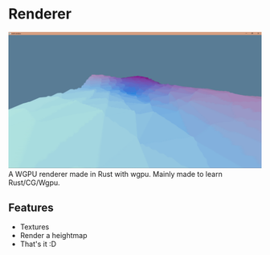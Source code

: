 # Renderer
![A screenshot of the application running in Windows](./images/screenshot.png)
A WGPU renderer made in Rust with wgpu. Mainly made to learn Rust/CG/Wgpu.

## Features
 - Textures
 - Render a heightmap
 - That's it :D
